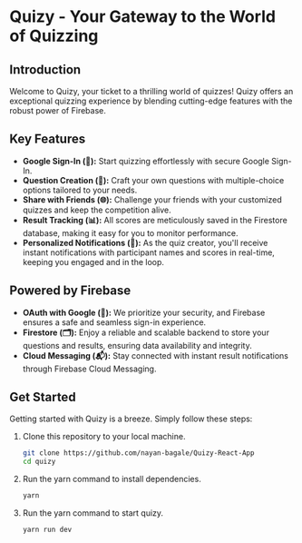 # Quizy - Your Gateway to the World of Quizzing



## Introduction

Welcome to Quizy, your ticket to a thrilling world of quizzes! Quizy offers an exceptional quizzing experience by blending cutting-edge features with the robust power of Firebase.

## Key Features

- **Google Sign-In (🔑):** Start quizzing effortlessly with secure Google Sign-In.
- **Question Creation (📝):** Craft your own questions with multiple-choice options tailored to your needs.
- **Share with Friends (🌐):** Challenge your friends with your customized quizzes and keep the competition alive.
- **Result Tracking (📊):** All scores are meticulously saved in the Firestore database, making it easy for you to monitor performance.
- **Personalized Notifications (📲):** As the quiz creator, you'll receive instant notifications with participant names and scores in real-time, keeping you engaged and in the loop.

## Powered by Firebase

- **OAuth with Google (🔐):** We prioritize your security, and Firebase ensures a safe and seamless sign-in experience.
- **Firestore (🗂️):** Enjoy a reliable and scalable backend to store your questions and results, ensuring data availability and integrity.
- **Cloud Messaging (📬):** Stay connected with instant result notifications through Firebase Cloud Messaging.

## Get Started

Getting started with Quizy is a breeze. Simply follow these steps:

1. Clone this repository to your local machine.
   ```bash
   git clone https://github.com/nayan-bagale/Quizy-React-App
   cd quizy
2. Run the yarn command to install dependencies.
   ```bash
   yarn
3. Run the yarn command to start quizy.
   ```bash
   yarn run dev
